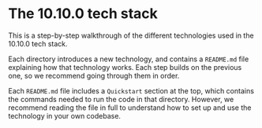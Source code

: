 # The 10.10.0 tech stack

This is a step-by-step walkthrough of the different technologies used in the 10.10.0 tech stack.

Each directory introduces a new technology, and contains a `README.md` file explaining how that technology works. Each step builds on the previous one, so we recommend going through them in order.

Each `README.md` file includes a `Quickstart` section at the top, which contains the commands needed to run the code in that directory. However, we recommend reading the file in full to understand how to set up and use the technology in your own codebase.
